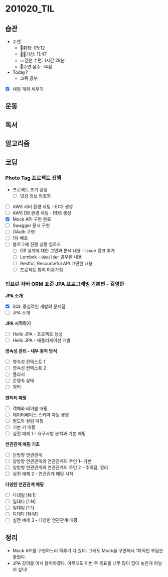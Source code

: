 # 201020_TIL

## 습관
- 수면
  - 🛌취침: 05:12
  - 🙆‍♀️기상: 11:47
  - 💤깊은 수면: 1시간 28분
  - 💯수면 점수: 74점
- Today?
  - 코쿼 공부
- [x] 내일 계획 세우기

## 운동

## 독서

## 알고리즘

## 코딩
### **Photo Tag 프로젝트 진행**
- 프로젝트 초기 설정
  - [ ] 민감 정보 암호화
- [ ] AWS 서버 환경 세팅 - EC2 생성
- [ ] AWS DB 환경 세팅 - RDS 생성
- [x] Mock API 구현 완료
- [ ] Swagger 문서 구현
- [ ] OAuth 구현
- [ ] 1차 배포
- [ ] 블로그에 진행 상황 업로드
  - [ ] DB 설계에 대한 고민과 분석 내용 - issue 링크 추가
  - [ ] Lombok - `@Builder` 공부한 내용
  - [ ] Restful, Resourceful API 고민한 내용
  - [ ] 프로젝트 참여 마음가짐

### **인프런 자바 ORM 표준 JPA 프로그래밍 기본편 - 김영한**
**JPA 소개**
- [x]  SQL 중심적인 개발의 문제점
- [ ]  JPA 소개

**JPA 시작하기**
- [ ]  Hello JPA - 프로젝트 생성
- [ ]  Hello JPA - 애플리케이션 개발

**영속성 관리 - 내부 동작 방식**
- [ ]  영속성 컨텍스트 1
- [ ]  영속성 컨텍스트 2
- [ ]  플러시
- [ ]  준영속 상태
- [ ]  정리

**엔티티 매핑**
- [ ]  객체와 테이블 매핑
- [ ]  데이터베이스 스키마 자동 생성
- [ ]  필드와 컬럼 매핑
- [ ]  기본 키 매핑
- [ ]  실전 예제 1 - 요구사항 분석과 기본 매핑

**연관관계 매핑 기초**

- [ ]  단방향 연관관계
- [ ]  양방향 연관관계와 연관관계의 주인 1- 기본
- [ ]  양방향 연관관계와 연관관계의 주인 2 - 주의점, 정리
- [ ]  실전 예제 2 - 연관관계 매핑 시작

**다양한 연관관계 매핑**

- [ ]  다대일 [N:1]
- [ ]  일대다 [1:N]
- [ ]  일대일 [1:1]
- [ ]  다대다 [N:M]
- [ ]  실전 예제 3 - 다양한 연관관계 매핑

## 정리
* Mock API를 구현하느라 하루가 다 갔다. 그래도 Mock을 구현해서 1차적인 부담은 줄었다.
* JPA 강의를 어서 들어야겠다. 아무래도 이번 주 목표를 너무 많이 잡아 놓은게 아닐까 싶다!